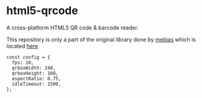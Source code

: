 # html5-qrcode
A cross-platform HTML5 QR code &amp; barcode reader.

This repository is only a part of the original library done by [mebjas](https://github.com/mebjas) which is located [here](https://github.com/mebjas/html5-qrcode)

```
const config = {
  fps: 10,
  qrboxWidth: 240,
  qrboxHeight: 160,
  aspectRatio: 0.75,
  idleTimeout: 1500,
};
```
